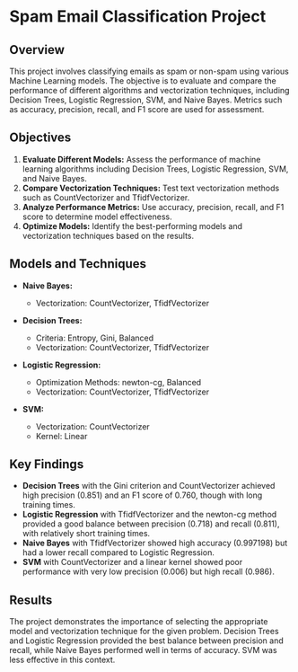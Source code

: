 # Spam Email Classification Project

## Overview

This project involves classifying emails as spam or non-spam using various Machine Learning models. The objective is to evaluate and compare the performance of different algorithms and vectorization techniques, including Decision Trees, Logistic Regression, SVM, and Naive Bayes. Metrics such as accuracy, precision, recall, and F1 score are used for assessment.

## Objectives

1. **Evaluate Different Models:** Assess the performance of machine learning algorithms including Decision Trees, Logistic Regression, SVM, and Naive Bayes.
2. **Compare Vectorization Techniques:** Test text vectorization methods such as CountVectorizer and TfidfVectorizer.
3. **Analyze Performance Metrics:** Use accuracy, precision, recall, and F1 score to determine model effectiveness.
4. **Optimize Models:** Identify the best-performing models and vectorization techniques based on the results.

## Models and Techniques

- **Naive Bayes:**
  - Vectorization: CountVectorizer, TfidfVectorizer

- **Decision Trees:** 
  - Criteria: Entropy, Gini, Balanced
  - Vectorization: CountVectorizer, TfidfVectorizer

- **Logistic Regression:** 
  - Optimization Methods: newton-cg, Balanced
  - Vectorization: CountVectorizer, TfidfVectorizer

- **SVM:**
  - Vectorization: CountVectorizer
  - Kernel: Linear


## Key Findings

- **Decision Trees** with the Gini criterion and CountVectorizer achieved high precision (0.851) and an F1 score of 0.760, though with long training times.
- **Logistic Regression** with TfidfVectorizer and the newton-cg method provided a good balance between precision (0.718) and recall (0.811), with relatively short training times.
- **Naive Bayes** with TfidfVectorizer showed high accuracy (0.997198) but had a lower recall compared to Logistic Regression.
- **SVM** with CountVectorizer and a linear kernel showed poor performance with very low precision (0.006) but high recall (0.986).

## Results

The project demonstrates the importance of selecting the appropriate model and vectorization technique for the given problem. Decision Trees and Logistic Regression provided the best balance between precision and recall, while Naive Bayes performed well in terms of accuracy. SVM was less effective in this context.

